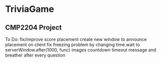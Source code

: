 # TriviaGame
CMP2204 Project
---------------
To Do:
fix/improve score placement
create new window to announce placement on client
fix freezing problem by changing time.wait to serverWindow.after(1000, func)
images
countdown
timeout message and breather after every question